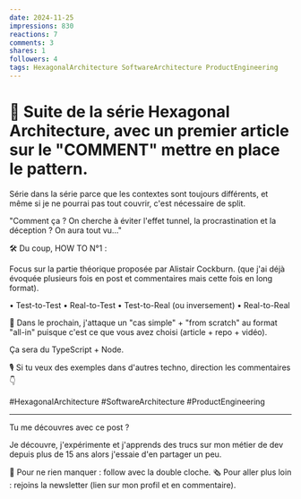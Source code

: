 ```yaml
---
date: 2024-11-25
impressions: 830
reactions: 7
comments: 3
shares: 1
followers: 4
tags: HexagonalArchitecture SoftwareArchitecture ProductEngineering
---
```


# 🔁 Suite de la série Hexagonal Architecture, avec un premier article sur le "COMMENT" mettre en place le pattern.

Série dans la série parce que les contextes sont toujours différents, et même si je ne pourrai pas tout couvrir, c'est nécessaire de split.

"Comment ça ? On cherche à éviter l'effet tunnel, la procrastination et la déception ? On aura tout vu..."

🛠️ Du coup, HOW TO N°1 :

Focus sur la partie théorique proposée par Alistair Cockburn.
(que j'ai déjà évoquée plusieurs fois en post et commentaires mais cette fois en long format).

• Test-to-Test
• Real-to-Test
• Test-to-Real
(ou inversement)
• Real-to-Real

🛑 Dans le prochain, j'attaque un "cas simple" + "from scratch" au format "all-in" puisque c'est ce que vous avez choisi (article + repo + vidéo).

Ça sera du TypeScript + Node.

🎙️ Si tu veux des exemples dans d'autres techno, direction les commentaires 👇

#HexagonalArchitecture #SoftwareArchitecture #ProductEngineering

---

Tu me découvres avec ce post ?

Je découvre, j'expérimente et j'apprends des trucs sur mon métier de dev depuis plus de 15 ans alors j'essaie d'en partager un peu.

🔔 Pour ne rien manquer : follow avec la double cloche.
🗞️ Pour aller plus loin : rejoins la newsletter (lien sur mon profil et en commentaire).
